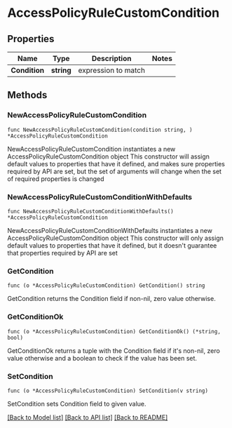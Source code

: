 # AccessPolicyRuleCustomCondition

## Properties

Name | Type | Description | Notes
------------ | ------------- | ------------- | -------------
**Condition** | **string** | expression to match | 

## Methods

### NewAccessPolicyRuleCustomCondition

`func NewAccessPolicyRuleCustomCondition(condition string, ) *AccessPolicyRuleCustomCondition`

NewAccessPolicyRuleCustomCondition instantiates a new AccessPolicyRuleCustomCondition object
This constructor will assign default values to properties that have it defined,
and makes sure properties required by API are set, but the set of arguments
will change when the set of required properties is changed

### NewAccessPolicyRuleCustomConditionWithDefaults

`func NewAccessPolicyRuleCustomConditionWithDefaults() *AccessPolicyRuleCustomCondition`

NewAccessPolicyRuleCustomConditionWithDefaults instantiates a new AccessPolicyRuleCustomCondition object
This constructor will only assign default values to properties that have it defined,
but it doesn't guarantee that properties required by API are set

### GetCondition

`func (o *AccessPolicyRuleCustomCondition) GetCondition() string`

GetCondition returns the Condition field if non-nil, zero value otherwise.

### GetConditionOk

`func (o *AccessPolicyRuleCustomCondition) GetConditionOk() (*string, bool)`

GetConditionOk returns a tuple with the Condition field if it's non-nil, zero value otherwise
and a boolean to check if the value has been set.

### SetCondition

`func (o *AccessPolicyRuleCustomCondition) SetCondition(v string)`

SetCondition sets Condition field to given value.



[[Back to Model list]](../README.md#documentation-for-models) [[Back to API list]](../README.md#documentation-for-api-endpoints) [[Back to README]](../README.md)


